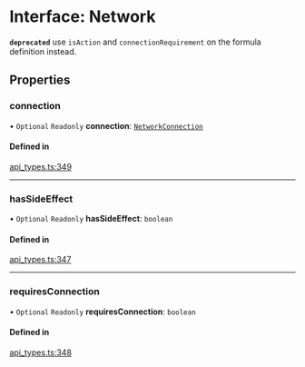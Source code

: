 # Interface: Network

**`deprecated`** use `isAction` and `connectionRequirement` on the formula definition instead.

## Properties

### connection

• `Optional` `Readonly` **connection**: [`NetworkConnection`](../enums/NetworkConnection.md)

#### Defined in

[api_types.ts:349](https://github.com/coda/packs-sdk/blob/main/api_types.ts#L349)

___

### hasSideEffect

• `Optional` `Readonly` **hasSideEffect**: `boolean`

#### Defined in

[api_types.ts:347](https://github.com/coda/packs-sdk/blob/main/api_types.ts#L347)

___

### requiresConnection

• `Optional` `Readonly` **requiresConnection**: `boolean`

#### Defined in

[api_types.ts:348](https://github.com/coda/packs-sdk/blob/main/api_types.ts#L348)
